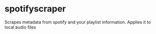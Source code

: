 # spotifyscraper
Scrapes metadata from spotify and your playlist information. Applies it to local audio files
